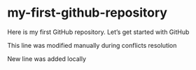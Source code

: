 # my-first-github-repository
Here is my first GitHub repository. Let’s get started with GitHub

This line was modified manually during conflicts resolution

New line was added locally

